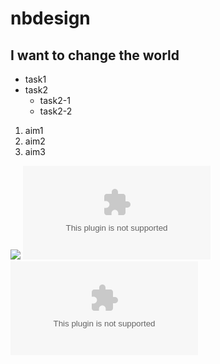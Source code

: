 # nbdesign
## I want to change the world

* task1
* task2
  * task2-1
  * task2-2

1. aim1
2. aim2
3. aim3
 
![](https://github.com/nahidbadhon/nbdesign/blob/main/img3/WechatIMG96.jpeg)
![nexmaker](www.nexmaker.com)
![facebook](www.facebook.com)